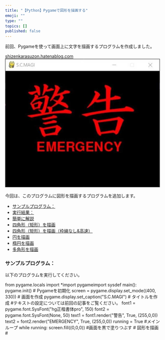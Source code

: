 ```yaml
---
title: "【Python】Pygameで図形を描画する"
emoji: ""
type: ""
topics: []
published: false
---
```


前回、Pygameを使って画面上に文字を描画するプログラムを作成しました。

[shizenkarasuzon.hatenablog.com](https://shizenkarasuzon.hatenablog.com/entry/2018/12/29/203344)  
![f:id:pythonjacascript:20181229192049j:plain:h300](/images/ppythonjacascript2018122920181229192049.jpg "f:id:pythonjacascript:20181229192049j:plain:h300")

今回は、このプログラムに図形を描画するプログラムを追加します。

* [サンプルプログラム：](#サンプルプログラム)
* [実行結果：](#実行結果)
* [簡単に解説](#簡単に解説)
* [四角形（矩形）を描画](#四角形矩形を描画)
* [四角形（矩形）を描画（枠線なし&高速）](#四角形矩形を描画枠線なし高速)
* [円を描画](#円を描画)
* [楕円を描画](#楕円を描画)
* [多角形を描画](#多角形を描画)

### サンプルプログラム：

以下のプログラムを実行してください。

from pygame.locals import \*import pygameimport sysdef main(): pygame.init() \# Pygameを初期化 screen = pygame.display.set\_mode((400, 330)) \# 画面を作成 pygame.display.set\_caption("S.C.MAGI") \# タイトルを作成 #テキストの設定については前回の記事をご覧ください。 font1 = pygame.font.SysFont("hg正楷書体pro", 150) font2 = pygame.font.SysFont(None, 50) text1 = font1.render("警告", True, (255,0,0)) text2 = font2.render("EMERGENCY", True, (255,0,0)) running = True #メインループ while running: screen.fill((0,0,0)) #画面を黒で塗りつぶす \# 図形を描画 #